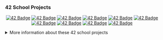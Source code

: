 ### 42 School Projects
<div align="center">

<a href="https://github.com/h-beeen/42cursus/tree/master/libft">![42 Badge](https://github.com/h-beeen/42cursus/tree/master/srcs/libfte.png)</a>
<a href="https://github.com/h-beeen/42cursus/tree/master/get_next_line">![42 Badge](https://github.com/h-beeen/42cursus/tree/master/srcs/get_next_linee.png)</a>
<a href="https://github.com/h-beeen/42cursus/tree/master/ft_printf">![42 Badge](https://github.com/h-beeen/42cursus/tree/master/srcs/ft_printfe.png)</a>
<a href="https://github.com/h-beeen/42cursus/tree/master/Born2beroot">![42 Badge](https://github.com/h-beeen/42cursus/tree/master/srcs/born2beroote.png)</a>
<a href="https://github.com/h-beeen/42cursus/tree/master/fract-ol">![42 Badge](https://github.com/h-beeen/42cursus/tree/master/srcs/fract-ole.png)</a>
<a href="https://github.com/h-beeen/42cursus/tree/master/pipex">![42 Badge](https://github.com/h-beeen/42cursus/tree/master/srcs/pipexe.png)</a>
<a href="https://github.com/h-beeen/42cursus/tree/master/push_swap">![42 Badge](https://github.com/h-beeen/42cursus/tree/master/srcs/push_swape.png)</a>
<a href="https://github.com/h-beeen/42cursus/tree/master/philosophers">![42 Badge](https://github.com/h-beeen/42cursus/tree/master/srcs/philosopherse.png)</a>
<a href="https://github.com/h-beeen/42cursus/tree/master/minishell">![42 Badge](https://github.com/h-beeen/42cursus/tree/master/srcs/minishelle.png)</a>
<a href="https://github.com/h-beeen/42cursus/tree/master/net_practice">![42 Badge](https://github.com/h-beeen/42cursus/tree/master/srcs/netpracticee.png)</a>

</div>
<details>
<summary>More information about these 42 school projects</summary>

| Project                                                  |  Language  | Grade| Description                                                           |
|----------------------------------------------------------|------------|------|-----------------------------------------------------------------------|
| [libft](https://github.com/h-beeen/42cursus/tree/master/libft)               | C          | 125% | Create a library of basic functions.                                  |
| [GNL](https://github.com/h-beeen/42cursus/tree/master/get_next_line)         | C          | 125% | Read a single line from a file descriptor, can be used in a loop.     |
| [ft_printf](https://github.com/h-beeen/42cursus/tree/master/ft_printf)       | C          | 125% | Recode the standard C library function, printf.                       |
| [born2beroot](https://github.com/h-beeen/42cursus/tree/master/Born2beroot)   | Shell, CLI | 125% | Create a virtual machine to host a Debian server.                     |
| [pipex](https://github.com/h-beeen/42cursus/tree/master/pipex)               | C          | 118% | Recreate the shell pipe behavior.                                     |
| [fract'ol](https://github.com/h-beeen/42cursus/tree/master/fract-ol)         | C          | 125% | Create a graphical program to generate fractals.                      |
| [push_swap](https://github.com/h-beeen/42cursus/tree/master/push_swap)       | C          | 100% | Sort a list of random integers in the least amount of moves possible. |
| [philosophers](https://github.com/h-beeen/42cursus/tree/master/philosophers) | C          | 125% | Solve the dining philosophers problem with semaphores.                |
| [minishell](https://github.com/h-beeen/42cursus/tree/master/minishell)       | C          |  99% | Create a minitature shell program. Team project.                      |
| [net_practice](https://github.com/h-beeen/42cursus/tree/master/net_practice) | N/A        | 100% | Solve IP addressing and network issues in a training interface.       |
| [Cpp Modules](https://github.com/h-beeen/42cursus/tree/master/Cpp_Modules)   | C++        | WIP  | Create a series of small C++ programs.                                |

</details>